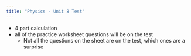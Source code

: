 ```yaml
---
title: "Physics - Unit 8 Test"
---
```


- 4 part calculation
- all of the practice worksheet questions will be on the test
	- Not all the questions on the sheet are on the test, which ones are a surprise

